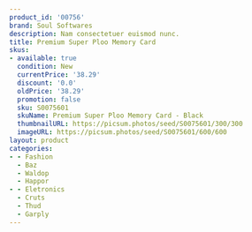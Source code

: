 ```yaml
---
product_id: '00756'
brand: Soul Softwares
description: Nam consectetuer euismod nunc.
title: Premium Super Ploo Memory Card
skus:
- available: true
  condition: New
  currentPrice: '38.29'
  discount: '0.0'
  oldPrice: '38.29'
  promotion: false
  sku: S0075601
  skuName: Premium Super Ploo Memory Card - Black
  thumbnailURL: https://picsum.photos/seed/S0075601/300/300
  imageURL: https://picsum.photos/seed/S0075601/600/600
layout: product
categories:
- - Fashion
  - Baz
  - Waldop
  - Happor
- - Eletronics
  - Cruts
  - Thud
  - Garply
---
```

